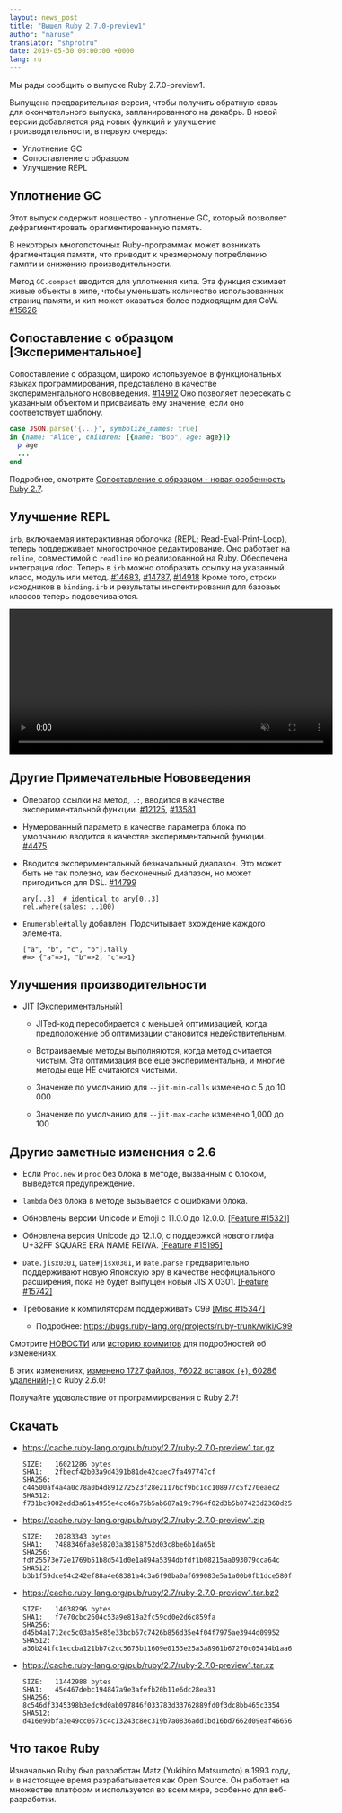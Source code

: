 ```yaml
---
layout: news_post
title: "Вышел Ruby 2.7.0-preview1"
author: "naruse"
translator: "shprotru"
date: 2019-05-30 00:00:00 +0000
lang: ru
---
```


Мы рады сообщить о выпуске Ruby 2.7.0-preview1.

Выпущена предварительная версия, чтобы получить обратную связь для окончательного выпуска, запланированного на декабрь. В новой версии добавляется ряд новых функций и улучшение производительности, в первую очередь:

* Уплотнение GC
* Сопоставление с образцом
* Улучшение REPL

## Уплотнение GC

Этот выпуск содержит новшество - уплотнение GC, который позволяет дефрагментировать фрагментированную память.

В некоторых многопоточных Ruby-программах может возникать фрагментация памяти, что приводит к чрезмерному потреблению памяти и снижению производительности.

Метод `GC.compact` вводится для уплотнения хипа. Эта функция сжимает живые объекты в хипе, чтобы уменьшать количество использованных страниц памяти, и хип может оказаться более подходящим для CoW. [#15626](https://bugs.ruby-lang.org/issues/15626)

## Сопоставление с образцом [Экспериментальное]

Сопоставление с образцом, широко используемое в функциональных языках программирования, представлено в качестве экспериментального нововведения. [#14912](https://bugs.ruby-lang.org/issues/14912)
Оно позволяет пересекать с указанным объектом и присваивать ему значение, если оно соответствует шаблону.

```ruby
case JSON.parse('{...}', symbolize_names: true)
in {name: "Alice", children: [{name: "Bob", age: age}]}
  p age
  ...
end
```

Подробнее, смотрите [Сопоставление с образцом - новая особенность Ruby 2.7](https://speakerdeck.com/k_tsj/pattern-matching-new-feature-in-ruby-2-dot-7).

## Улучшение REPL

`irb`, включаемая интерактивная оболочка (REPL; Read-Eval-Print-Loop), теперь поддерживает многострочное редактирование. Оно работает на `reline`, совместимой с `readline` но реализованной на Ruby.
Обеспечена интеграция rdoc. Теперь в `irb` можно отобразить ссылку на указанный класс, модуль или метод.  [#14683](https://bugs.ruby-lang.org/issues/14683), [#14787](https://bugs.ruby-lang.org/issues/14787), [#14918](https://bugs.ruby-lang.org/issues/14918)
Кроме того, строки исходников в `binding.irb` и результаты инспектирования для базовых классов теперь подсвечиваются.

<video autoplay="autoplay" controls="controls" muted="muted" width="576" height="259">
  <source src="https://cache.ruby-lang.org/pub/media/irb_improved_with_key_take2.mp4" type="video/mp4">
</video>

## Другие Примечательные Нововведения

* Оператор ссылки на метод, <code>.:</code>, вводится в качестве экспериментальной функции.  [#12125]( https://bugs.ruby-lang.org/issues/12125), [#13581]( https://bugs.ruby-lang.org/issues/13581)

* Нумерованный параметр в качестве параметра блока по умолчанию вводится в качестве экспериментальной функции.  [#4475](https://bugs.ruby-lang.org/issues/4475)

* Вводится экспериментальный безначальный диапазон.  Это может быть не так полезно,
  как бесконечный диапазон, но может пригодиться для DSL. [#14799](https://bugs.ruby-lang.org/issues/14799)

      ary[..3]  # identical to ary[0..3]
      rel.where(sales: ..100)

* `Enumerable#tally` добавлен.  Подсчитывает вхождение каждого элемента.

      ["a", "b", "c", "b"].tally
      #=> {"a"=>1, "b"=>2, "c"=>1}

## Улучшения производительности

* JIT [Экспериментальный]

  * JITed-код пересобирается с меньшей оптимизацией, когда предположение об оптимизации становится недействительным.

  * Встраиваемые методы выполняются, когда метод считается чистым. Эта оптимизация все еще экспериментальна, и многие методы еще НЕ считаются чистыми.

  * Значение по умолчанию для `--jit-min-calls` изменено с 5 до 10 000

  * Значение по умолчанию для `--jit-max-cache` изменено 1,000 до 100

## Другие заметные изменения с 2.6

* Если `Proc.new` и `proc` без блока в методе, вызванным с блоком, выведется предупреждение.

* `lambda` без блока в методе вызывается с ошибками блока.

* Обновлены версии Unicode и Emoji с 11.0.0 до 12.0.0.  [[Feature #15321]](https://bugs.ruby-lang.org/issues/15321)

* Обновлена версия Unicode до 12.1.0, с поддержкой нового глифа U+32FF SQUARE ERA NAME REIWA.  [[Feature #15195]](https://bugs.ruby-lang.org/issues/15195)

* `Date.jisx0301`, `Date#jisx0301`, и `Date.parse` предварительно поддерживают новую Японскую эру в качестве неофициального расширения, пока не будет выпущен новый JIS X 0301.  [[Feature #15742]](https://bugs.ruby-lang.org/issues/15742)

* Требование к компиляторам поддерживать C99 [[Misc #15347]](https://bugs.ruby-lang.org/issues/15347)
  * Подробнее: <https://bugs.ruby-lang.org/projects/ruby-trunk/wiki/C99>

Смотрите [НОВОСТИ](https://github.com/ruby/ruby/blob/v2_7_0_preview1/NEWS) или [историю коммитов](https://github.com/ruby/ruby/compare/v2_6_0...v2_7_0_preview1) для подробностей об изменениях.

В этих изменениях, [изменено 1727 файлов, 76022 вставок (+), 60286 удалений(-)](https://github.com/ruby/ruby/compare/v2_6_0...v2_7_0_preview1) с Ruby 2.6.0!

Получайте удовольствие от программирования с Ruby 2.7!

## Скачать

* <https://cache.ruby-lang.org/pub/ruby/2.7/ruby-2.7.0-preview1.tar.gz>

      SIZE:   16021286 bytes
      SHA1:   2fbecf42b03a9d4391b81de42caec7fa497747cf
      SHA256: c44500af4a4a0c78a0b4d891272523f28e21176cf9bc1cc108977c5f270eaec2
      SHA512: f731bc9002edd3a61a4955e4cc46a75b5ab687a19c7964f02d3b5b07423d2360d25d7be5df340e884ca9945e3954e68e5eb11b209b65b3a687c71a1abc24b91f

* <https://cache.ruby-lang.org/pub/ruby/2.7/ruby-2.7.0-preview1.zip>

      SIZE:   20283343 bytes
      SHA1:   7488346fa8e58203a38158752d03c8be6b1da65b
      SHA256: fdf25573e72e1769b51b8d541d0e1a894a5394dbfdf1b08215aa093079cca64c
      SHA512: b3b1f59dce94c242ef88a4e68381a4c3a6f90ba0af699083e5a1a00b0fb1dce580f057dad25571fe789ac9aa95aa6e9c071ebb330328dc822217ac9ea9fbeb3f

* <https://cache.ruby-lang.org/pub/ruby/2.7/ruby-2.7.0-preview1.tar.bz2>

      SIZE:   14038296 bytes
      SHA1:   f7e70cbc2604c53a9e818a2fc59cd0e2d6c859fa
      SHA256: d45b4a1712ec5c03a35e85e33bcb57c7426b856d35e4f04f7975ae3944d09952
      SHA512: a36b241fc1eccba121bb7c2cc5675b11609e0153e25a3a8961b67270c05414b1aa669ce5d4a5ebe4c6b2328ea2b8f8635fbba046b70de103320b3fdcb3d51248

* <https://cache.ruby-lang.org/pub/ruby/2.7/ruby-2.7.0-preview1.tar.xz>

      SIZE:   11442988 bytes
      SHA1:   45e467debc194847a9e3afefb20b11e6dc28ea31
      SHA256: 8c546df3345398b3edc9d0ab097846f033783d33762889fd0f3dc8bb465c3354
      SHA512: d416e90bfa3e49cc0675c4c13243c8ec319b7a0836add1bd16bd7662d09eaf46656d26e772ef3b097e10779896e643edd8a6e4f885147e3235257736adfdf3b5

## Что такое Ruby

Изначально Ruby был разработан Matz (Yukihiro Matsumoto) в 1993 году, и в настоящее время разрабатывается как Open Source. Он работает на множестве платформ и используется во всем мире, особенно для веб-разработки.
